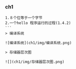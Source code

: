 ### ch1
```
1.８个位等于一个字节
2.一个hello 程序运行的过程(1.4.2)
```　
> 编译系统

![编译系统](ch1/img/编译系统.png)

> 存储器层次图

![](ch1/img/存储器层次图.png)
